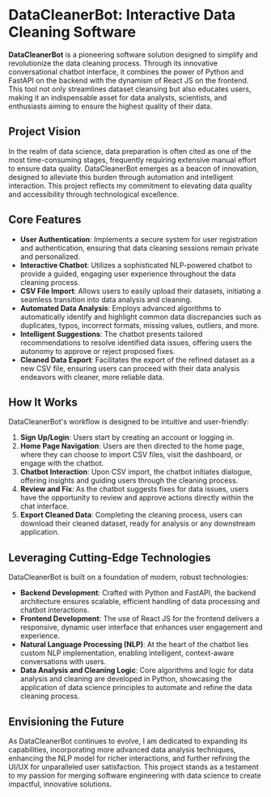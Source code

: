 # DataCleanerBot: Interactive Data Cleaning Software

**DataCleanerBot** is a pioneering software solution designed to simplify and revolutionize the data cleaning process. Through its innovative conversational chatbot interface, it combines the power of Python and FastAPI on the backend with the dynamism of React JS on the frontend. This tool not only streamlines dataset cleansing but also educates users, making it an indispensable asset for data analysts, scientists, and enthusiasts aiming to ensure the highest quality of their data.

## Project Vision

In the realm of data science, data preparation is often cited as one of the most time-consuming stages, frequently requiring extensive manual effort to ensure data quality. DataCleanerBot emerges as a beacon of innovation, designed to alleviate this burden through automation and intelligent interaction. This project reflects my commitment to elevating data quality and accessibility through technological excellence.

## Core Features

- **User Authentication**: Implements a secure system for user registration and authentication, ensuring that data cleaning sessions remain private and personalized.
- **Interactive Chatbot**: Utilizes a sophisticated NLP-powered chatbot to provide a guided, engaging user experience throughout the data cleaning process.
- **CSV File Import**: Allows users to easily upload their datasets, initiating a seamless transition into data analysis and cleaning.
- **Automated Data Analysis**: Employs advanced algorithms to automatically identify and highlight common data discrepancies such as duplicates, typos, incorrect formats, missing values, outliers, and more.
- **Intelligent Suggestions**: The chatbot presents tailored recommendations to resolve identified data issues, offering users the autonomy to approve or reject proposed fixes.
- **Cleaned Data Export**: Facilitates the export of the refined dataset as a new CSV file, ensuring users can proceed with their data analysis endeavors with cleaner, more reliable data.

## How It Works

DataCleanerBot's workflow is designed to be intuitive and user-friendly:

1. **Sign Up/Login**: Users start by creating an account or logging in.
2. **Home Page Navigation**: Users are then directed to the home page, where they can choose to import CSV files, visit the dashboard, or engage with the chatbot.
3. **Chatbot Interaction**: Upon CSV import, the chatbot initiates dialogue, offering insights and guiding users through the cleaning process.
4. **Review and Fix**: As the chatbot suggests fixes for data issues, users have the opportunity to review and approve actions directly within the chat interface.
5. **Export Cleaned Data**: Completing the cleaning process, users can download their cleaned dataset, ready for analysis or any downstream application.

## Leveraging Cutting-Edge Technologies

DataCleanerBot is built on a foundation of modern, robust technologies:

- **Backend Development**: Crafted with Python and FastAPI, the backend architecture ensures scalable, efficient handling of data processing and chatbot interactions.
- **Frontend Development**: The use of React JS for the frontend delivers a responsive, dynamic user interface that enhances user engagement and experience.
- **Natural Language Processing (NLP)**: At the heart of the chatbot lies custom NLP implementation, enabling intelligent, context-aware conversations with users.
- **Data Analysis and Cleaning Logic**: Core algorithms and logic for data analysis and cleaning are developed in Python, showcasing the application of data science principles to automate and refine the data cleaning process.

## Envisioning the Future

As DataCleanerBot continues to evolve, I am dedicated to expanding its capabilities, incorporating more advanced data analysis techniques, enhancing the NLP model for richer interactions, and further refining the UI/UX for unparalleled user satisfaction. This project stands as a testament to my passion for merging software engineering with data science to create impactful, innovative solutions.
